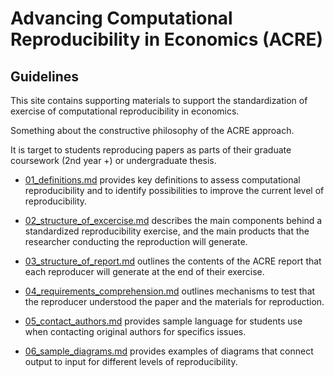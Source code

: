 # Advancing Computational Reproducibility in Economics (ACRE)

## Guidelines  

This site contains supporting materials to
support the standardization of exercise of computational reproducibility in economics.

Something about the constructive philosophy of the ACRE approach.

It is target to students reproducing papers as parts of their graduate coursework (2nd year +) or undergraduate thesis.

 - [01_definitions.md](01_definitions.md) provides key definitions to assess computational reproducibility and to identify possibilities to improve the current level of reproducibility.  

 - [02_structure_of_excercise.md](02_structure_of_excercise.md) describes the main components behind a standardized reproducibility exercise, and the main products that the researcher conducting the reproduction will generate.    

 - [03_structure_of_report.md](03_structure_of_report.md) outlines the contents of the ACRE report that each reproducer will generate at the end of their exercise.   

 - [04_requirements_comprehension.md](04_requirements_comprehension.md) outlines mechanisms to test that the reproducer understood the paper and the materials for reproduction.   

- [05_contact_authors.md](05_contact_authors.md) provides sample language for students use when contacting original authors for specifics issues.  

- [06_sample_diagrams.md](06_sample_diagrams.md) provides examples of diagrams that connect output to input for different levels of reproducibility.
